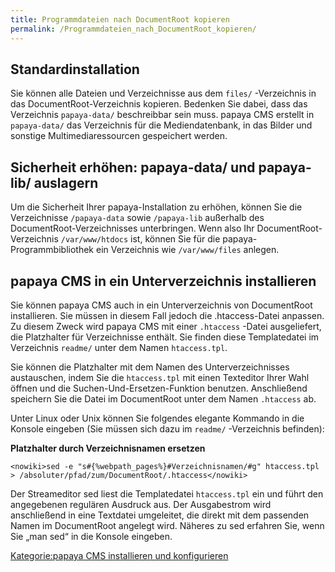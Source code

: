 ```yaml
---
title: Programmdateien nach DocumentRoot kopieren
permalink: /Programmdateien_nach_DocumentRoot_kopieren/
---
```


Standardinstallation
--------------------

Sie können alle Dateien und Verzeichnisse aus dem `files/` -Verzeichnis in das DocumentRoot-Verzeichnis kopieren. Bedenken Sie dabei, dass das Verzeichnis `papaya-data/` beschreibbar sein muss. papaya CMS erstellt in `papaya-data/` das Verzeichnis für die Mediendatenbank, in das Bilder und sonstige Multimediaressourcen gespeichert werden.

Sicherheit erhöhen: papaya-data/ und papaya-lib/ auslagern
----------------------------------------------------------

Um die Sicherheit Ihrer papaya-Installation zu erhöhen, können Sie die Verzeichnisse `/papaya-data` sowie `/papaya-lib` außerhalb des DocumentRoot-Verzeichnisses unterbringen. Wenn also Ihr DocumentRoot-Verzeichnis `/var/www/htdocs` ist, können Sie für die papaya-Programmbibliothek ein Verzeichnis wie `/var/www/files` anlegen.

papaya CMS in ein Unterverzeichnis installieren
-----------------------------------------------

Sie können papaya CMS auch in ein Unterverzeichnis von DocumentRoot installieren. Sie müssen in diesem Fall jedoch die .htaccess-Datei anpassen. Zu diesem Zweck wird papaya CMS mit einer `.htaccess` -Datei ausgeliefert, die Platzhalter für Verzeichnisse enthält. Sie finden diese Templatedatei im Verzeichnis `readme/` unter dem Namen `htaccess.tpl`.

Sie können die Platzhalter mit dem Namen des Unterverzeichnisses austauschen, indem Sie die `htaccess.tpl` mit einen Texteditor Ihrer Wahl öffnen und die Suchen-Und-Ersetzen-Funktion benutzen. Anschließend speichern Sie die Datei im DocumentRoot unter dem Namen `.htaccess` ab.

Unter Linux oder Unix können Sie folgendes elegante Kommando in die Konsole eingeben (Sie müssen sich dazu im `readme/` -Verzeichnis befinden):

**Platzhalter durch Verzeichnisnamen ersetzen**

    <nowiki>sed -e "s#{%webpath_pages%}#Verzeichnisnamen/#g" htaccess.tpl > /absoluter/pfad/zum/DocumentRoot/.htaccess</nowiki>

Der Streameditor sed liest die Templatedatei `htaccess.tpl` ein und führt den angegebenen regulären Ausdruck aus. Der Ausgabestrom wird anschließend in eine Textdatei umgeleitet, die direkt mit dem passenden Namen im DocumentRoot angelegt wird. Näheres zu sed erfahren Sie, wenn Sie „man sed“ in die Konsole eingeben.

[Kategorie:papaya CMS installieren und konfigurieren](export_de/Kategorie:papaya_CMS_installieren_und_konfigurieren.md)